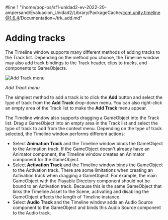 #line 1 "/home/pop-os/sf1-unidad2-ev-2022-20-ampersand/Evaluacion_Unidad2/Library/PackageCache/com.unity.timeline@1.6.4/Documentation~/trk_add.md"
# Adding tracks

The Timeline window supports many different methods of adding tracks to the Track list. Depending on the method you choose, the Timeline window may also add track bindings to the Track header, clips to tracks, and components to GameObjects.

![Add Track menu](images/timeline_add_track_menu.png)

_Add Track menu_

The simplest method to add a track is to click the **Add** button and select the type of track from the **Add Track** drop-down menu. You can also right-click an empty area of the Track list to make the **Add Track** menu appear.

The Timeline window also supports dragging a GameObject into the Track list. Drag a GameObject into an empty area in the Track list and select the type of track to add from the context menu. Depending on the type of track selected, the Timeline window performs different actions:

* Select **Animation Track** and the Timeline window binds the GameObject to the Animation track. If the GameObject doesn't already have an Animator component, the Timeline window creates an Animator component for the GameObject.
* Select **Activation Track** and the Timeline window binds the GameObject to the Activation track. There are some limitations when creating an Activation track when dragging a GameObject. For example, the main GameObject with the Playable Directory component should not be bound to an Activation track. Because this is the same GameObject that links the Timeline Asset to the Scene, activating and disabling the GameObject affects the length of Timeline instance.
* Select **Audio Track** and the Timeline window adds an Audio Source component to the GameObject and binds this Audio Source component to the Audio track.
